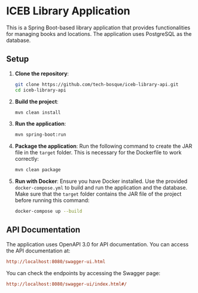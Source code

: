 # ICEB Library Application

This is a Spring Boot-based library application that provides functionalities for managing books and locations. The application uses PostgreSQL as the database.

## Setup

1. **Clone the repository**:
    ```sh
    git clone https://github.com/tech-bosque/iceb-library-api.git
    cd iceb-library-api
    ```

2. **Build the project**:
    ```sh
    mvn clean install
    ```

3. **Run the application**:
    ```sh
    mvn spring-boot:run
    ```

4. **Package the application**:
   Run the following command to create the JAR file in the `target` folder. This is necessary for the Dockerfile to work correctly:
   ```sh
   mvn clean package
   ```

5. **Run with Docker**:
   Ensure you have Docker installed. Use the provided `docker-compose.yml` to build and run the application and the database. Make sure that the `target` folder contains the JAR file of the project before running this command:
    ```sh
    docker-compose up --build
    ```

## API Documentation
The application uses OpenAPI 3.0 for API documentation. You can access the API documentation at:
```ini
http://localhost:8080/swagger-ui.html
```
You can check the endpoints by accessing the Swagger page:
```ini
http://localhost:8080/swagger-ui/index.html#/
```
